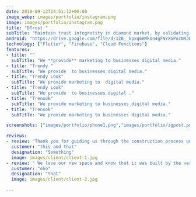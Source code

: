 ```yaml
---
date: 2018-09-12T14:51:12+06:00
image_webp: images/portfolio/instagram.png
image: images/portfolio/instagram.png
title: "DTrust "
subTitle: "Maintain trust integretity in diamond market, by validating each transaction and continous monitoring. "
android: "https://drive.google.com/file/d/1ZB__kpxq6HMkOn4gFNYXGPocNRJDxy-o/view?usp=sharing"
technology: ["Flutter", "Firebase", "Cloud Functions"]
features:
- title: ""
  subTitle: "We **provide** marketing to businesses digital media."
- title: "Trendy "
  subTitle: "We provide  to businesses digital media."
- title: "Trendy Look"
  subTitle: "We provide marketing to  digital media."
- title: "Trendy Look"
  subTitle: "We provide  to businesses digital ."
- title: "Trenook"
  subTitle: "We provide marketing to businesses digital media."
- title: "Trenook"
  subTitle: "We provide marketing to businesses digital media."

screenshots: ["images/portfolio/phone1.png","images/portfolio/igpost.png"]

reviews:
- review: "Thank you for guiding us through the construction process understanding and process, and always ready to accommodate our needs. "
  customer: "this and that"
  designation: "Something"
  image: images/client/client-1.jpg
- review: " We love our new space and know that it was built by the very best!"
  customer: "oho"
  designation: "that"
  image: images/client/client-2.jpg
  
---
```

